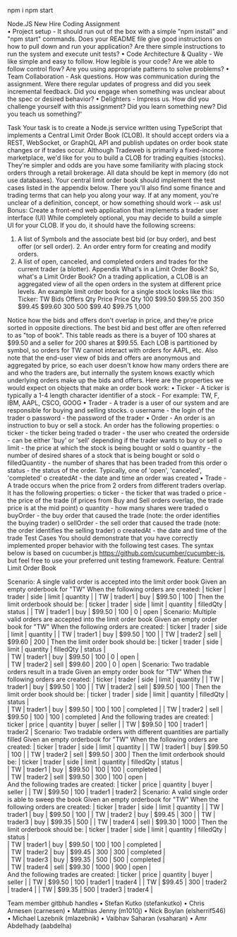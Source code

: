 npm i 
npm start

Node.JS New Hire Coding Assignment  
• Project setup - It should run out of the box with a simple "npm install" and "npm start" commands. Does  your README file give good instructions on how to pull down and run your application? Are there simple  instructions to run the system and execute unit tests?
• Code Architecture & Quality - We like simple and easy to follow. How legible is your code? Are we able to  follow control flow? Are you using appropriate patterns to solve problems?
• Team Collaboration - Ask questions. How was communication during the assignment. Were there regular updates of progress and did you seek incremental feedback. Did you engage when something was unclear about the spec or desired behavior?
• Delighters - Impress us. How did you challenge yourself with this assignment? Did you learn something  new? Did you teach us something?'

Task
Your task is to create a Node.js service written using TypeScript that implements a Central Limit Order Book (CLOB).  It should accept orders via a REST, WebSocket, or GraphQL API and publish updates on order book state changes  or if trades occur. Although Tradeweb is primarily a fixed-income marketplace, we'd like for you to build a CLOB for  trading equities (stocks). They're simpler and odds are you have some familiarity with placing stock orders through a  retail brokerage.
All data should be kept in memory (do not use databases). Your central limit order book should implement the test  cases listed in the appendix below. There you'll also find some finance and trading terms that can help you along your  way. If at any moment, you're unclear of a definition, concept, or how something should work -- ask us!
Bonus: Create a front-end web application that implements a trader user interface (UI)
While completely optional, you may decide to build a simple UI for your CLOB. If you do, it should have the following  screens:
1. A list of Symbols and the associate best bid (or buy order), and best offer (or sell order). 2. An order entry form for creating and modify orders.
3. A list of open, canceled, and completed orders and trades for the current trader (a blotter). Appendix
   What's in a Limit Order Book?
   So, what's a Limit Order Book? On a trading application, a CLOB is an aggregated view of all the open orders in the  system at different price levels. An example limit order book for a single stock looks like this:
   Ticker: TW
   Bids
   Offers
   Qty
   Price
   Price
   Qty
   100
   $99.50
   $99.55
   200
   350
   $99.45
   $99.60
   300
   500
   $99.40
   $99.75
   1,000



Notice how the bids and offers don't overlap in price, and they're price sorted in opposite directions. The best bid and  best offer are often referred to as "top of book". This table reads as there is a buyer of 100 shares at $99.50 and a  seller for 200 shares at $99.55. Each LOB is partitioned by symbol, so orders for TW cannot interact with orders for  AAPL, etc. Also note that the end-user view of bids and offers are anonymous and aggregated by price, so each user  doesn't know how many orders there are and who the traders are, but internally the system knows exactly which  underlying orders make up the bids and offers.
Here are the properties we would expect on objects that make an order book work:
• Ticker - A ticker is typically a 1-4 length character identifier of a stock - For example: TW, F, IBM, AAPL, CSCO,  GOOG
• Trader - A trader is a user of our system and are responsible for buying and selling stocks. o username - the login of the trader
o password - the password of the trader
• Order - An order is an instruction to buy or sell a stock. An order has the following properties: o ticker - the ticker being traded
o trader - the user who created the orderside - can be either 'buy' or 'sell' depending if the trader wants to  buy or sell
o limit - the price at which the stock is being bought or sold
o quantity - the number of desired shares of a stock that is being bought or sold
o filledQuantity - the number of shares that has been traded from this order
o status - the status of the order. Typically, one of 'open', 'canceled', 'completed'
o createdAt - the date and time an order was created
• Trade - A trade occurs when the price from 2 orders from different traders overlap. It has the following  properties:
o ticker - the ticker that was traded
o price - the price of the trade (if prices from Buy and Sell orders overlap, the trade price is at the mid point)
o quantity - how many shares were traded
o buyOrder - the buy order that caused the trade (note: the order identifies the buying trader) o sellOrder - the sell order that caused the trade (note: the order identifies the selling trader) o createdAt - the date and time of the trade
Test Cases
You should demonstrate that you have correctly implemented proper behavior with the following test cases. The  syntax below is based on cucumber.js https://github.com/cucumber/cucumber-js, but feel free to use your preferred  unit testing framework.
Feature: Central Limit Order Book

Scenario: A single valid order is accepted into the limit order book  Given an empty orderbook for "TW"
When the following orders are created:
| ticker | trader | side | limit | quantity |
| TW | trader1 | buy | $99.50 | 100 |
Then the limit orderbook should be:
| ticker | trader | side | limit | quantity | filledQty | status |
| TW | trader1 | buy | $99.50 | 100 | 0 | open |
Scenario: Multiple valid orders are accepted into the limit order book  Given an empty order book for "TW"
When the following orders are created:
| ticker | trader | side | limit | quantity |
| TW | trader1 | buy | $99.50 | 100 |
| TW | trader2 | sell | $99.60 | 200 |
Then the limit order book should be:
| ticker | trader | side | limit | quantity | filledQty | status |  
| TW | trader1 | buy | $99.50 | 100 | 0 | open |  
| TW | trader2 | sell | $99.60 | 200 | 0 | open |
Scenario: Two tradable orders result in a trade
Given an empty order book for "TW"
When the following orders are created:
| ticker | trader | side | limit | quantity |
| TW | trader1 | buy | $99.50 | 100 |
| TW | trader2 | sell | $99.50 | 100 |
Then the limit order book should be:
| ticker | trader | side | limit | quantity | filledQty | status |  
| TW | trader1 | buy | $99.50 | 100 | 100 | completed |
| TW | trader2 | sell | $99.50 | 100 | 100 | completed |
And the following trades are created:
| ticker | price | quantity | buyer | seller |
| TW | $99.50 | 100 | trader1 | trader2 |
Scenario: Two tradable orders with different quantities are partially filled
Given an empty orderbook for "TW"
When the following orders are created:
| ticker | trader | side | limit | quantity |
| TW | trader1 | buy | $99.50 | 100 |
| TW | trader2 | sell | $99.50 | 300 |
Then the limit orderbook should be:
| ticker | trader | side | limit | quantity | filledQty | status |  
| TW | trader1 | buy | $99.50 | 100 | 100 | completed |  
| TW | trader2 | sell | $99.50 | 300 | 100 | open |  
And the following trades are created:
| ticker | price | quantity | buyer | seller |
| TW | $99.50 | 100 | trader1 | trader2 |
Scenario: A valid single order is able to sweep the book
Given an empty orderbook for "TW"
When the following orders are created:
| ticker | trader | side | limit | quantity |
| TW | trader1 | buy | $99.50 | 100 |
| TW | trader2 | buy | $99.45 | 300 |
| TW | trader3 | buy | $99.35 | 500 |
| TW | trader4 | sell | $99.30 | 1000 |
Then the limit orderbook should be:
| ticker | trader | side | limit | quantity | filledQty | status |  
| TW | trader1 | buy | $99.50 | 100 | 100 | completed |  
| TW | trader2 | buy | $99.45 | 300 | 300 | completed |  
| TW | trader3 | buy | $99.35 | 500 | 500 | completed |  
| TW | trader4 | sell | $99.30 | 1000 | 900 | open |  
And the following trades are created:
| ticker | price | quantity | buyer | seller |
| TW | $99.50 | 100 | trader1 | trader4 |
| TW | $99.45 | 300 | trader2 | trader4 |
| TW | $99.35 | 500 | trader3 | trader4 |


Team member gitbhub handles
• Stefan Kutko (stefankutko) • Chris Arnesen (carnesen) • Matthias Jenny (m1010j) • Nick Boylan (elsherrif546) • Michael Lazebnik (mlazebnik) • Vaibhav Saharan (vsaharan) • Amr Abdelhady (aabdelha)

